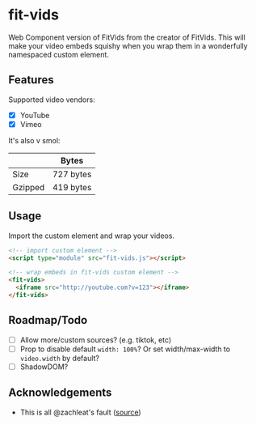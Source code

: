 # fit-vids
Web Component version of FitVids from the creator of FitVids. This will make your video embeds squishy when you wrap them in a wonderfully namespaced custom element.

## Features

Supported video vendors:

- [x] YouTube
- [x] Vimeo

It's also v smol:

|  | Bytes |
|---|---|
|Size         | 727 bytes |
| Gzipped      | 419 bytes |

## Usage

Import the custom element and wrap your videos.

```html
<!-- import custom element -->
<script type="module" src="fit-vids.js"></script>

<!-- wrap embeds in fit-vids custom element -->
<fit-vids>
  <iframe src="http://youtube.com?v=123"></iframe>
</fit-vids>
```

## Roadmap/Todo

- [ ] Allow more/custom sources? (e.g. tiktok, etc)
- [ ] Prop to disable default `width: 100%`? Or set width/max-width to `video.width` by default?
- [ ] ShadowDOM?

## Acknowledgements

- This is all @zachleat's fault ([source](https://elk.zone/mastodon.social/@zachleat@zachleat.com/111217846361544297))
